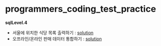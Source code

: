 # programmers_coding_test_practice
**sqlLevel.4**
- 서울에 위치한 식당 목록 출력하기 : [solution](https://github.com/dlrms6172/programmers_coding_test_practice/blob/master/src/programmers/sql/sqlLevel4/print_a_list_of_restaurants_located_in_seoul.sql)
- 오프라인/온라인 판매 데이터 통합하기 : [solution](https://github.com/dlrms6172/programmers_coding_test_practice/blob/master/src/programmers/sql/sqlLevel4/integrating_offline_online_sales_data.sql)